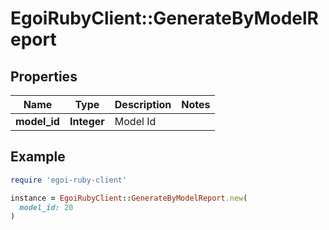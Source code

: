 # EgoiRubyClient::GenerateByModelReport

## Properties

| Name | Type | Description | Notes |
| ---- | ---- | ----------- | ----- |
| **model_id** | **Integer** | Model Id |  |

## Example

```ruby
require 'egoi-ruby-client'

instance = EgoiRubyClient::GenerateByModelReport.new(
  model_id: 20
)
```

